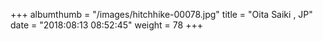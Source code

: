 +++
albumthumb = "/images/hitchhike-00078.jpg"
title = "Oita Saiki , JP"
date = "2018:08:13 08:52:45"
weight = 78
+++

